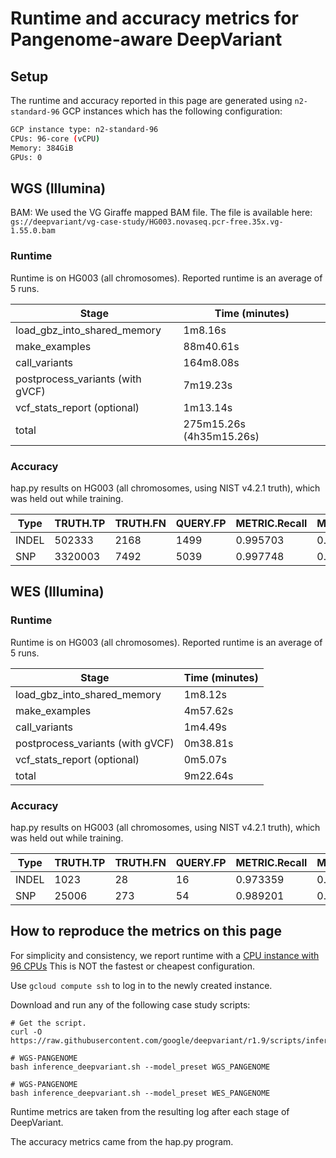 # Runtime and accuracy metrics for Pangenome-aware DeepVariant

## Setup

The runtime and accuracy reported in this page are generated using
`n2-standard-96` GCP instances which has the following configuration:

```bash
GCP instance type: n2-standard-96
CPUs: 96-core (vCPU)
Memory: 384GiB
GPUs: 0
```

## WGS (Illumina)

BAM: We used the VG Giraffe mapped BAM file. The file is available here:
`gs://deepvariant/vg-case-study/HG003.novaseq.pcr-free.35x.vg-1.55.0.bam`

### Runtime

Runtime is on HG003 (all chromosomes).
Reported runtime is an average of 5 runs.

Stage                            | Time (minutes)
-------------------------------- | ------------------
load_gbz_into_shared_memory      | 1m8.16s
make_examples                    | 88m40.61s
call_variants                    | 164m8.08s
postprocess_variants (with gVCF) | 7m19.23s
vcf_stats_report (optional)      | 1m13.14s
total                            | 275m15.26s (4h35m15.26s)

### Accuracy

hap.py results on HG003 (all chromosomes, using NIST v4.2.1 truth), which was
held out while training.

| Type  | TRUTH.TP | TRUTH.FN | QUERY.FP | METRIC.Recall | METRIC.Precision | METRIC.F1_Score |
| ----- | -------- | -------- | -------- | ------------- | ---------------- | --------------- |
| INDEL | 502333   | 2168     | 1499     | 0.995703      | 0.997145         | 0.996423        |
| SNP   | 3320003  | 7492     | 5039     | 0.997748      | 0.998485         | 0.998117        |

## WES (Illumina)

### Runtime

Runtime is on HG003 (all chromosomes).
Reported runtime is an average of 5 runs.

Stage                            | Time (minutes)
-------------------------------- | -----------------
load_gbz_into_shared_memory      | 1m8.12s
make_examples                    | 4m57.62s
call_variants                    | 1m4.49s
postprocess_variants (with gVCF) | 0m38.81s
vcf_stats_report (optional)      | 0m5.07s
total                            | 9m22.64s

### Accuracy

hap.py results on HG003 (all chromosomes, using NIST v4.2.1 truth), which was
held out while training.

| Type  | TRUTH.TP | TRUTH.FN | QUERY.FP | METRIC.Recall | METRIC.Precision | METRIC.F1_Score |
| ----- | -------- | -------- | -------- | ------------- | ---------------- | --------------- |
| INDEL | 1023     | 28       | 16       | 0.973359      | 0.984906         | 0.979098        |
| SNP   | 25006    | 273      | 54       | 0.989201      | 0.997845         | 0.993504        |

## How to reproduce the metrics on this page

For simplicity and consistency, we report runtime with a
[CPU instance with 96 CPUs](https://github.com/google/deepvariant/blob/r1.9/docs/deepvariant-details.md#command-for-a-cpu-only-machine-on-google-cloud-platform)
This is NOT the fastest or cheapest configuration.

Use `gcloud compute ssh` to log in to the newly created instance.

Download and run any of the following case study scripts:

```
# Get the script.
curl -O https://raw.githubusercontent.com/google/deepvariant/r1.9/scripts/inference_deepvariant.sh

# WGS-PANGENOME
bash inference_deepvariant.sh --model_preset WGS_PANGENOME

# WGS-PANGENOME
bash inference_deepvariant.sh --model_preset WES_PANGENOME
```

Runtime metrics are taken from the resulting log after each stage of
DeepVariant.

The accuracy metrics came from the hap.py program.


